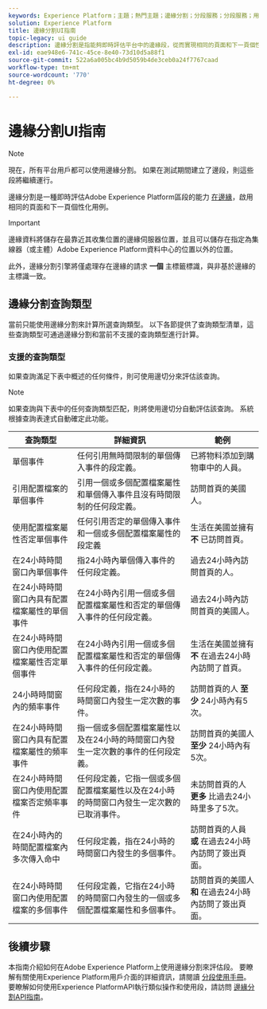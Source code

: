 ```yaml
---
keywords: Experience Platform；主題；熱門主題；邊緣分割；分段服務；分段服務；用戶介面；流媒體；
solution: Experience Platform
title: 邊緣分割UI指南
topic-legacy: ui guide
description: 邊緣分割是指能夠即時評估平台中的邊緣段，從而實現相同的頁面和下一頁個性化使用案例。
exl-id: eae948e6-741c-45ce-8e40-73d10d5a88f1
source-git-commit: 522a6a005bc4b9d5059b4de3ceb0a24f7767caad
workflow-type: tm+mt
source-wordcount: '770'
ht-degree: 0%

---
```


# 邊緣分割UI指南

>[!NOTE]
>
>現在，所有平台用戶都可以使用邊緣分割。 如果在測試期間建立了邊段，則這些段將繼續運行。

邊緣分割是一種即時評估Adobe Experience Platform區段的能力 [在邊緣](../../edge/home.md)，啟用相同的頁面和下一頁個性化用例。

>[!IMPORTANT]
>
> 邊緣資料將儲存在最靠近其收集位置的邊緣伺服器位置，並且可以儲存在指定為集線器（或主體）Adobe Experience Platform資料中心的位置以外的位置。
>
> 此外，邊緣分割引擎將僅處理存在邊緣的請求 **一個** 主標籤標識，與非基於邊緣的主標識一致。

## 邊緣分割查詢類型

當前只能使用邊緣分割來計算所選查詢類型。 以下各節提供了查詢類型清單，這些查詢類型可通過邊緣分割和當前不支援的查詢類型進行計算。

### 支援的查詢類型

如果查詢滿足下表中概述的任何條件，則可使用邊切分來評估該查詢。

>[!NOTE]
>
>如果查詢與下表中的任何查詢類型匹配，則將使用邊切分自動評估該查詢。 系統根據查詢表達式自動確定此功能。

| 查詢類型 | 詳細資訊 | 範例 |
| ---------- | ------- | ------- |
| 單個事件 | 任何引用無時間限制的單個傳入事件的段定義。 | 已將物料添加到購物車中的人員。 |
| 引用配置檔案的單個事件 | 引用一個或多個配置檔案屬性和單個傳入事件且沒有時間限制的任何段定義。 | 訪問首頁的美國人。 |
| 使用配置檔案屬性否定單個事件 | 任何引用否定的單個傳入事件和一個或多個配置檔案屬性的段定義 | 生活在美國並擁有 **不** 已訪問首頁。 |
| 在24小時時間窗口內單個事件 | 指24小時內單個傳入事件的任何段定義。 | 過去24小時內訪問首頁的人。 |
| 在24小時時間窗口內具有配置檔案屬性的單個事件 | 在24小時內引用一個或多個配置檔案屬性和否定的單個傳入事件的任何段定義。 | 過去24小時內訪問首頁的美國人。 |
| 在24小時時間窗口內使用配置檔案屬性否定單個事件 | 在24小時內引用一個或多個配置檔案屬性和否定的單個傳入事件的任何段定義。 | 生活在美國並擁有 **不** 在過去24小時內訪問了首頁。 |
| 24小時時間窗內的頻率事件 | 任何段定義，指在24小時的時間窗口內發生一定次數的事件。 | 訪問首頁的人 **至少** 24小時內有5次。 |
| 在24小時時間窗口內具有配置檔案屬性的頻率事件 | 指一個或多個配置檔案屬性以及在24小時的時間窗口內發生一定次數的事件的任何段定義。 | 訪問首頁的美國人 **至少** 24小時內有5次。 |
| 在24小時時間窗口內使用配置檔案否定頻率事件 | 任何段定義，它指一個或多個配置檔案屬性以及在24小時的時間窗口內發生一定次數的已取消事件。 | 未訪問首頁的人 **更多** 比過去24小時里多了5次。 |
| 在24小時內的時間配置檔案內多次傳入命中 | 任何段定義，指在24小時的時間窗口內發生的多個事件。 | 訪問首頁的人員 **或** 在過去24小時內訪問了簽出頁面。 |
| 在24小時時間窗口內使用配置檔案的多個事件 | 任何段定義，它指在24小時的時間窗口內發生的一個或多個配置檔案屬性和多個事件。 | 訪問首頁的美國人 **和** 在過去24小時內訪問了簽出頁面。 |

## 後續步驟

本指南介紹如何在Adobe Experience Platform上使用邊緣分割來評估段。 要瞭解有關使用Experience Platform用戶介面的詳細資訊，請閱讀 [分段使用手冊](./overview.md)。 要瞭解如何使用Experience PlatformAPI執行類似操作和使用段，請訪問 [邊緣分割API指南](../api/edge-segmentation.md)。
